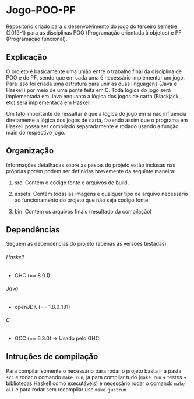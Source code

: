 # Jogo-POO-PF
Repositorio criado para o desenvolvimento do jogo do terceiro semetre (2019-1)
para as disciplinas POO (Programação orientada à objetos) e PF (Programação funcional).

## Explicação
O projeto é basicamente uma união entre o trabalho final da disciplina de POO e
de PF, sendo que em cada uma é necessário implementar um jogo. Para isso foi
criada uma estrutura para unir as duas linguagens (Java e Haskell) por meio de
uma ponte feita em C. Toda lógica do jogo será implementada em Java enquanto
a lógica dos jogos de carta (Blackjack, etc) será implementada em Haskell.

Um fato importante de ressaltar é que a lógica do jogo em si não influencia
diretamente a lógica dos jogos de carta, fazendo assim que o programa em Haskell
possa ser compilado separadamente e rodado usando a função main do respectivo
jogo.

## Organização
Informações detalhadas sobre as pastas do projeto estão inclusas nas próprias
porém podem ser definidas brevemente da seguinte maneira:

1. src:
  Contém o codigo fonte e arquivos de build.

2. assets:
Contém todas as imagens e qualquer tipo de arquivo necessário ao funcionamento
do projeto que não seja codigo fonte

3. bin:
Contém os arquivos finais (resultado da compilação)

## Dependências
Seguem as dependências do projeto (apenas as versões testadas)
###### Haskell
  * GHC (== 8.0.1)

###### Java
  * openJDK (== 1.8.0_181)

###### C
  * GCC (== 6.3.0) -> Usado pelo GHC

## Intruções de compilação
Para compilar somente o necessário para rodar o projeto basta ir à pasta `src`
e rodar o comando `make run`, ja para compilar tudo (`make run` + testes +
bibliotecas Haskell como executáveis) é necessário rodar o comando `make all` e
para rodar sem recompilar use `make justrun`

